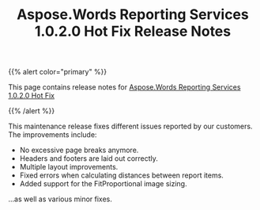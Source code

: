 ﻿---
title: Aspose.Words Reporting Services 1.0.2.0 Hot Fix Release Notes
second_title: Aspose.Words for Reporting Services
articleTitle: Aspose.Words Reporting Services 1.0.2.0 Hot Fix Release Notes
linktitle: Aspose.Words Reporting Services 1.0.2.0 Hot Fix Release Notes
description: "Aspose.Words Reporting Services 1.0.2.0 Hot Fix Release Notes – the latest updates and fixes."
type: docs
weight: 100
url: /reportingservices/aspose-words-reporting-services-1-0-2-0-hot-fix-release-notes/
---

{{% alert color="primary" %}}

This page contains release notes for [Aspose.Words Reporting Services 1.0.2.0 Hot Fix](https://downloads.aspose.com/words/reportingservices/new-releases/aspose.words-reporting-services-1.0.2.0-hot-fix/)

{{% /alert %}}

This maintenance release fixes different issues reported by our customers. The improvements include:

- No excessive page breaks anymore.
- Headers and footers are laid out correctly.
- Multiple layout improvements.
- Fixed errors when calculating distances between report items.
- Added support for the FitProportional image sizing.

...as well as various minor fixes.


